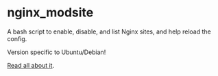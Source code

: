 # nginx_modsite

A bash script to enable, disable, and list Nginx sites, and help reload the config.

Version specific to Ubuntu/Debian!

[Read all about it](https://www.ajsalkeld.com/project/2016/07/16/Nginx-modsite-a2ensite-tool-for-nginx-enable-disable-reload/).
